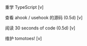 重学 TypeScript [v]

查看 ahook / usehook 的源码 (0.5d) [v]

阅读 30 seconds of code (0.5d) [v]

维护 tomotoes! [v]
